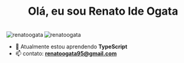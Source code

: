 <h1 align="center">Olá, eu sou Renato Ide Ogata</h1><br>

<img align="left" src="https://github-readme-stats.vercel.app/api?username=renatoogata&show_icons=true&theme=dark&locale=en" alt="renatoogata" />
<img src="https://github-readme-stats.vercel.app/api/top-langs?username=renatoogata&show_icons=true&theme=dark&locale=en&layout=compact" alt="renatoogata" />

- 🌱 Atualmente estou aprendendo **TypeScript**
- 📫 contato: **renatoogata95@gmail.com**

